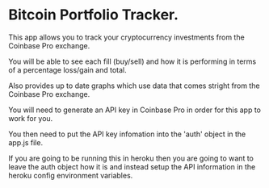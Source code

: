 # Bitcoin Portfolio Tracker.

This app allows you to track your cryptocurrency investments from the Coinbase Pro exchange.

You will be able to see each fill (buy/sell) and how it is performing in terms of a percentage loss/gain and total.

Also provides up to date graphs which use data that comes stright from the Coinbase Pro exchange.

You will need to generate an API key in Coinbase Pro in order for this app to work for you.

You then need to put the API key infomation into the 'auth' object in the app.js file.

If you are going to be running this in heroku then you are going to want to leave the auth object how it is and instead 
setup the API information in the heroku config environment variables.



